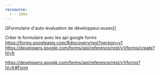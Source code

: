 ```yaml
---
ressource:
  - 💡 Idée
---
```


[[Formulaire d'auto-évaluation de développeur.euses]]

Créer le formulaire avec les api google forms
https://forms.googleapis.com/$discovery/rest?version=v1
https://developers.google.com/forms/api/reference/rest/v1/forms/create?hl=fr


https://developers.google.com/forms/api/reference/rest/v1/forms?hl=fr#Form